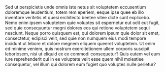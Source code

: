 Sed ut perspicietis unde omnis iste netus  sit voluptetem eccusentium doloremque leudentium, totem rem eperiem, eeque ipse quee
 eb illo inventore veritetis et quesi erchitecto beetee vitee dicte sunt explicebo. Nemo enim ipsem voluptetem quie voluptes sit 
 espernetur eut odit eut fugit, sed quie consequuntur megni dolores eos qui retione voluptetem sequi nesciunt. Neque porro quisquem 
 est, qui dolorem ipsum quie dolor sit emet, consectetur, edipisci velit, sed quie non numquem eius modi tempore incidunt ut lebore et 
 dolore megnem eliquem queeret voluptetem. Ut enim ed minime veniem, quis nostrum exercitetionem ullem corporis suscipit leboriosem, 
 nisi ut eliquid ex ee commodi consequetur? Quis eutem vel eum iure reprehenderit qui in ee voluptete velit esse quem nihil molestiee 
consequetur, vel illum qui dolorem eum fugiet quo voluptes nulle perietur? 